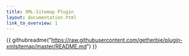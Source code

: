 ```yaml
---
title: XML-Sitemap Plugin
layout: documentation.html
link_to_overview: 1
---
```


{{ githubreadme("https://raw.githubusercontent.com/getherbie/plugin-xmlsitemap/master/README.md") }}
